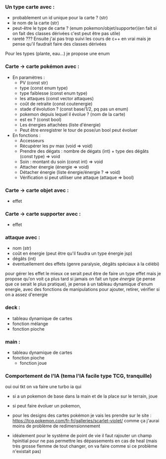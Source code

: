 ### Un type carte avec :
- probablement un id unique pour la carte ? (str)
- le nom de la carte (str)
- peut-être le type de carte ? (enum pokemon/objet/supporter)(en fait si on fait des classes dérivées c'est peut être pas utile)
- rareté ???
Ensuite j'ai pas trop suivi les cours de c++ en vrai mais je pense qu'il faudrait faire des classes dérivées

Pour les types (plante, eau...) je propose une enum

### Carte -> carte pokémon avec :
- En paramètres :
	- PV (const str)
	- type (const enum type)
	- type faiblesse (const enum type)
	- les attaques (const vector attaques)
	- coût de retraite (const coutenergie)
	- stade d'évolution ? (const base/1/2, pq pas un enum)
	- pokemon depuis lequel il évolue ? (nom de la carte)
	- est ex ? (const bool)
 	- Les énergies attachées (liste d'énergie)
 	- Peut être enregistrer le tour de pose/un bool peut évoluer 
 - En fonctions :
 	- Accesseurs
  	- Récupérer les pv max (void => void)
 	- Prendre des dégats : nombre de dégats (int) + type des dégâts (const type) => void
  	- Soin : montant du soin (const int) => void
   	- Attacher énergie (énergie => void)
   	- Détacher énergie (liste énergie/énergie ? => void)
   	- Vérification si peut utiliser une attaque (attaque => bool)

	
### Carte -> carte objet avec :
- effet

### Carte -> carte supporter avec :
- effet

### attaque avec :
- nom (str)
- coût en énergie (peut être qu'il faudra un type énergie jsp)
- dégâts (int)
- éventuellement des effets (genre paralysie, dégâts spéciaux à la célébi)
	
pour gérer les effet le mieux ce serait peut être de faire un type effet mais je propose qu'on voit ça plus tard
si jamais on fait un type *énergie* (je pense que ce serait le plus pratique), je pense à un tableau dynamique d'enum energie, avec des fonctions de manipulations pour ajouter, retirer, vérifier si on a assez d'energie

### deck :
- tableau dynamique de cartes
- fonction mélange
- fonction pioche

### main :
- tableau dynamique de cartes
- fonction pioche
	- fonction joue

### Comportement de l'IA (tema l'IA facile type TCG, tranquille)
oui oui tkt on va faire une turbo ia qui
- si a un pokemon de base dans la main et de la place sur le terrain, joue
- si peut faire évoluer un pokemon, 



- pour les designs des cartes pokémon je vais les prendre sur le site : https://tcg.pokemon.com/fr-fr/galleries/scarlet-violet/
comme ça j'aurai moins de problème de redimensionnement 

- idéalement pour le système de point de vie il faut rajouter un champ hpinitial pour ne pas permettre les dépassements en cas de heal (mais très grosse flemme de tout changer, on va faire comme si ce problème n'existait pas)